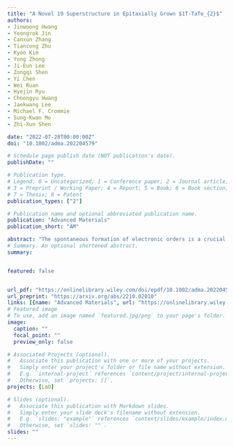 ```yaml
---
title: "A Novel 19 Superstructure in Epitaxially Grown $1T-TaTe_{2}$"
authors:
- Jinwoong Hwang
- Yeongrok Jin
- Canxun Zhang
- Tiancong Zhu
- Kyoo Kim
- Yong Zhong
- Ji‐Eun Lee
- Zongqi Shen
- Yi Chen
- Wei Ruan
- Hyejin Ryu
- Choongyu Hwang
- Jaekwang Lee
- Michael F. Crommie
- Sung‐Kwan Mo
- Zhi‐Xun Shen

date: "2022-07-28T00:00:00Z"
doi: "10.1002/adma.202204579"

# Schedule page publish date (NOT publication's date).
publishDate: ""

# Publication type.
# Legend: 0 = Uncategorized; 1 = Conference paper; 2 = Journal article;
# 3 = Preprint / Working Paper; 4 = Report; 5 = Book; 6 = Book section;
# 7 = Thesis; 8 = Patent
publication_types: ["2"]

# Publication name and optional abbreviated publication name.
publication: "Advanced Materials"
publication_short: "AM"

abstract: "The spontaneous formation of electronic orders is a crucial element for understanding complex quantum states and engineering heterostructures in 2D materials. A novel $\sqrt{19}$ charge order in few-layer-thick $1T-TaTe_{2}$ transition metal dichalcogenide films grown by molecular beam epitaxy, which has not been realized, is report. The photoemission and scanning probe measurements demonstrate that monolayer $1T-TaTe_{2}$ exhibits a variety of metastable charge density wave orders, including the $\sqrt{19}$ superstructure, which can be selectively stabilized by controlling the post-growth annealing temperature. Moreover, it is found that only the $\sqrt{19}$ order persists in $1T-TaTe_{2}$ films thicker than a monolayer, up to 8 layers. The findings identify the previously unrealized novel electronic order in a much-studied transition metal dichalcogenide and provide a viable route to control it within the epitaxial growth process."
# Summary. An optional shortened abstract.
summary: 


featured: false


url_pdf: "https://onlinelibrary.wiley.com/doi/epdf/10.1002/adma.202204579"
url_preprint: "https://arxiv.org/abs/2210.02010"
links: [{name: "Advanced Materials", url: "https://onlinelibrary.wiley.com/doi/full/10.1002/adma.202204579"}]
# Featured image
# To use, add an image named `featured.jpg/png` to your page's folder. 
image:
  caption: ""
  focal_point: ""
  preview_only: false

# Associated Projects (optional).
#   Associate this publication with one or more of your projects.
#   Simply enter your project's folder or file name without extension.
#   E.g. `internal-project` references `content/project/internal-project/index.md`.
#   Otherwise, set `projects: []`.
projects: [LaO]

# Slides (optional).
#   Associate this publication with Markdown slides.
#   Simply enter your slide deck's filename without extension.
#   E.g. `slides: "example"` references `content/slides/example/index.md`.
#   Otherwise, set `slides: ""`.
slides: ""
---
```


